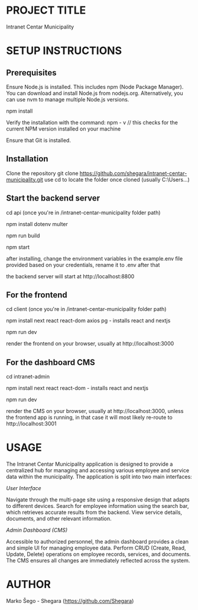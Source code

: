 
# PROJECT TITLE
Intranet Centar Municipality

# SETUP INSTRUCTIONS
## Prerequisites

Ensure Node.js is installed. This includes npm (Node Package Manager). You can download and install Node.js from nodejs.org. Alternatively, you can use nvm to manage multiple Node.js versions. 

npm install

Verify the installation with the command: npm - v  // this checks for the current NPM version installed on your machine

Ensure that Git is installed.

## Installation

Clone the repository
git clone https://github.com/shegara/intranet-centar-municipality.git
use cd to locate the folder once cloned (usually C:\Users\...)

## Start the backend server
cd api (once you're in /intranet-centar-municipality folder path)

npm install dotenv multer 

npm run build

npm start

after installing, change the environment variables in the example.env file provided based on your credentials, rename it to .env after that 

the backend server will start at http://localhost:8800

## For the frontend
cd client (once you're in /intranet-centar-municipality folder path)

npm install next react react-dom axios pg - installs react and nextjs 

npm run dev

render the frontend on your browser, usually at http://localhost:3000

## For the dashboard CMS 
cd intranet-admin

npm install next react react-dom - installs react and nextjs 

npm run dev

render the CMS on your browser, usually at http://localhost:3000, unless the frontend app is running, in that case it will most likely re-route to http://localhost:3001

# USAGE
The Intranet Centar Municipality application is designed to provide a centralized hub for managing and accessing various employee and service data within the municipality. The application is split into two main interfaces:

*User Interface*

Navigate through the multi-page site using a responsive design that adapts to different devices.
Search for employee information using the search bar, which retrieves accurate results from the backend.
View service details, documents, and other relevant information.

*Admin Dashboard (CMS)*

Accessible to authorized personnel, the admin dashboard provides a clean and simple UI for managing employee data.
Perform CRUD (Create, Read, Update, Delete) operations on employee records, services, and documents.
The CMS ensures all changes are immediately reflected across the system.

# AUTHOR
Marko Šego - Shegara (https://github.com/Shegara)




